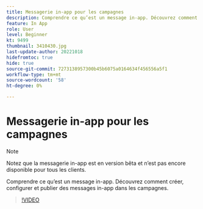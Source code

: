 ```yaml
---
title: Messagerie in-app pour les campagnes
description: Comprendre ce qu’est un message in-app. Découvrez comment créer, configurer et publier des messages in-app dans les campagnes.
feature: In App
role: User
level: Beginner
kt: 9499
thumbnail: 3410430.jpg
last-update-author: 20221018
hidefromtoc: true
hide: true
source-git-commit: 7273138957300b45b6075a0164634f456556a5f1
workflow-type: tm+mt
source-wordcount: '58'
ht-degree: 0%

---
```


# Messagerie in-app pour les campagnes

>[!NOTE]
> 
> Notez que la messagerie in-app est en version bêta et n’est pas encore disponible pour tous les clients.

Comprendre ce qu’est un message in-app. Découvrez comment créer, configurer et publier des messages in-app dans les campagnes.

>[!VIDEO](https://video.tv.adobe.com/v/3410430?quality=12&learn=on)
